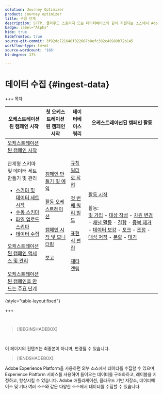 ```yaml
---
solution: Journey Optimizer
product: journey optimizer
title: 구성 단계
description: SFTP, 클라우드 스토리지 또는 데이터베이스와 같이 지원되는 소스에서 Adobe Experience Platform으로 데이터를 가져오는 방법을 알아봅니다.
badge: label="Alpha"
hide: true
hidefromtoc: true
source-git-commit: 3f92dc721648f822687b8efc302c40989b72b145
workflow-type: tm+mt
source-wordcount: '186'
ht-degree: 17%

---
```


# 데이터 수집 {#ingest-data}

+++ 목차

| 오케스트레이션된 캠페인 시작 | 첫 오케스트레이션된 캠페인 시작 | 데이터베이스 쿼리 | 오케스트레이션된 캠페인 활동 |
|---|---|---|---|
| [오케스트레이션된 캠페인 시작](gs-orchestrated-campaigns.md)<br/><br/>관계형 스키마 및 데이터 세트 만들기 및 관리</br> <ul><li>[스키마 및 데이터 세트 시작](gs-schemas.md)</li><li>[수동 스키마](manual-schema.md)</li><li>[파일 업로드 스키마](file-upload-schema.md)</li><li>[데이터 수집](ingest-data.md)</li></ul>[오케스트레이션된 캠페인 액세스 및 관리](access-manage-orchestrated-campaigns.md)<br/><br/>[오케스트레이션된 캠페인을 만드는 주요 단계](gs-campaign-creation.md) | [캠페인 만들기 및 예약](create-orchestrated-campaign.md)<br/><br/>[활동 오케스트레이션](orchestrate-activities.md)<br/><br/>[캠페인 시작 및 모니터링](start-monitor-campaigns.md)<br/><br/>[보고](reporting-campaigns.md) | [규칙 빌더로 작업](orchestrated-rule-builder.md)<br/><br/>[첫 번째 쿼리 빌드](build-query.md)<br/><br/>[표현식 편집](edit-expressions.md)<br/><br/>[재타겟팅](retarget.md) | [활동 시작](activities/about-activities.md)<br/><br/>활동:<br/>[및 가입](activities/and-join.md) - [대상 작성](activities/build-audience.md) - [차원 변경](activities/change-dimension.md) - [채널 활동](activities/channels.md) - [결합](activities/combine.md) - [중복 제거](activities/deduplication.md) - [데이터 보강](activities/enrichment.md) - [포크](activities/fork.md) - [조정](activities/reconciliation.md) - [대상 저장](activities/save-audience.md) - [분할](activities/split.md) - [대기](activities/wait.md) |

{style="table-layout:fixed"}

+++

</br>

>[!BEGINSHADEBOX]

</br>

이 페이지의 컨텐츠는 최종본이 아니며, 변경될 수 있습니다.

>[!ENDSHADEBOX]

Adobe Experience Platform을 사용하면 외부 소스에서 데이터를 수집할 수 있으며 Experience Platform 서비스를 사용하여 들어오는 데이터를 구조화하고, 레이블을 지정하고, 향상시킬 수 있습니다. Adobe 애플리케이션, 클라우드 기반 저장소, 데이터베이스 및 기타 여러 소스와 같은 다양한 소스에서 데이터를 수집할 수 있습니다.

<!--
## With Cloud storage {#ingest}


>[!IMPORTANT]
>
>Each dataset in Adobe Experience Platform supports only one active dataflow at a time. For detailed setup guidance on how to switch data sources, refer to this [section](#cdc-ingestion).


You can configure a data flow to ingest data from an Amazon S3 source into Adobe Experience Platform. Once configured, the data flow enables automated, scheduled ingestion of structured data and supports real-time updates.

1. From the **[!UICONTROL Connections]** menu, access the **[!UICONTROL Sources]** menu.

1. Select the **[!UICONTROL Cloud storage]** category then Amazon S3 and click **[!UICONTROL Add Data]**.

    ![](assets/admin_sources_1.png)

1. Connect your S3 Account:

    * With an existing account

    * With a new account

    [Learn more in Adobe Experience Platform documentation](https://experienceleague.adobe.com/en/docs/experience-platform/destinations/catalog/cloud-storage/amazon-s3#connect)

    ![](assets/admin_sources_2.png)

1. Choose your folder **[!UICONTROL Data format]**, **[!UICONTROL Delimiter]** and **[!UICONTROL Compression type]**.

1. Navigate through the connected S3 source until you locate the two folders created earlier i.e. **loyalty rewards** and **loyalty transactions**.

1. Select the folder that contains your data.
    
    Selecting a folder ensures that all current and future files with the same structure are automatically processed. Selecting a single file, however, requires manually uploading each new data increment.

    ![](assets/S3_config_2.png)

1. Choose your folder **[!UICONTROL Data format]**, **[!UICONTROL Delimiter]** and **[!UICONTROL Compression type]**. Review your sample data for accuracy, then click **[!UICONTROL Next]**.

    ![](assets/S3_config_1.png)

1. Check **[!UICONTROL Enable Change data capture]** to select from datasets that are mapped to relational schemas and have both a primary key and a version descriptor defined.

1. Select your [previously created Dataset](#entities) and click **[!UICONTROL Next]**.

    ![](assets/S3_config_3.png)

1. In the **[!UICONTROL Mapping]** window, verify that each source file attribute is correctly mapped with the corresponding fields in the target schema.

    Click **[!UICONTROL Next]** once done.

    ![](assets/S3_config_4.png)

1. Configure the data flow **[!UICONTROL Schedule]** based on your desired frequency.

1. Click **[!UICONTROL Finish]** to create the data flow. It will execute automatically according to the defined schedule.

1. From the **[!UICONTROL Connections]** menu, select **[!UICONTROL Sources]** and access the **[!UICONTROL Data Flows]** tab to track flow execution, review ingested records, and troubleshoot any errors.

    ![](assets/S3_config_5.png)

-->

<!--### Setting Up Change data capture ingestion {#cdc-ingestion}

If you need to change the data source, you must delete the existing dataflow and create a new one pointing to the same dataset with the new source.

When using Change Data Capture (CDC), it is essential that the source and dataset remain in sync to ensure accurate incremental updates. Follow the steps below:

1. **Schema Requirements**
   - Your schema must include:
     - A **primary key** (e.g., `transaction_id`)
     - A **versioning field** (e.g., `lastmodified` or an incrementing `version_id`)
   - Enable the dataset for **Orchestrated Campaigns** if needed.

2. **CDC Dataflow Setup**
   - During dataflow creation, after choosing your source and files:
     - **Enable the CDC option**
     - Select your CDC-ready dataset
     - Confirm field mappings (especially version field)

3. **Keep Source and Target in Sync**
   - The source system must consistently update the version field so the platform can detect changes accurately.

Once set up, the platform will automatically ingest **only changed or new records** each time the flow runs.
-->